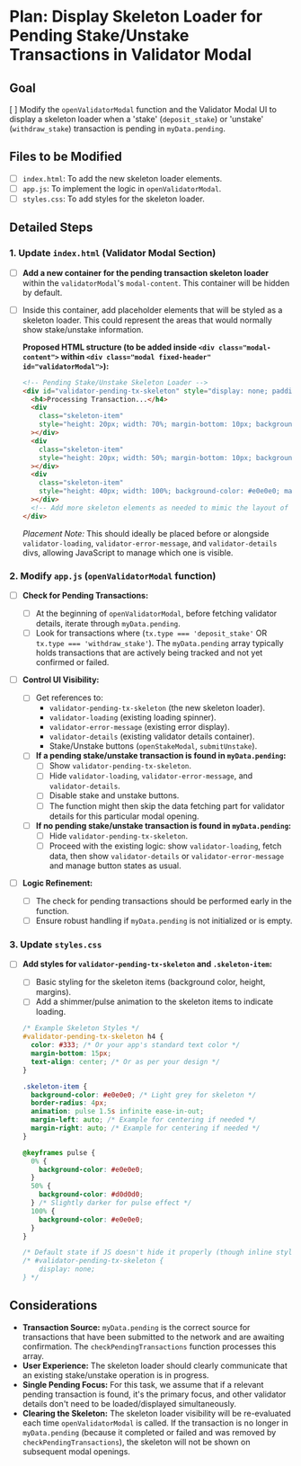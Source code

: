 # Plan: Display Skeleton Loader for Pending Stake/Unstake Transactions in Validator Modal

## Goal

[ ] Modify the `openValidatorModal` function and the Validator Modal UI to display a skeleton loader when a 'stake' (`deposit_stake`) or 'unstake' (`withdraw_stake`) transaction is pending in `myData.pending`.

## Files to be Modified

- [ ] `index.html`: To add the new skeleton loader elements.
- [ ] `app.js`: To implement the logic in `openValidatorModal`.
- [ ] `styles.css`: To add styles for the skeleton loader.

## Detailed Steps

### 1. Update `index.html` (Validator Modal Section)

- [ ] **Add a new container for the pending transaction skeleton loader** within the `validatorModal`'s `modal-content`. This container will be hidden by default.
- [ ] Inside this container, add placeholder elements that will be styled as a skeleton loader. This could represent the areas that would normally show stake/unstake information.

  **Proposed HTML structure (to be added inside `<div class="modal-content">` within `<div class="modal fixed-header" id="validatorModal">`):**

  ```html
  <!-- Pending Stake/Unstake Skeleton Loader -->
  <div id="validator-pending-tx-skeleton" style="display: none; padding: 1rem;">
    <h4>Processing Transaction...</h4>
    <div
      class="skeleton-item"
      style="height: 20px; width: 70%; margin-bottom: 10px; background-color: #e0e0e0;"
    ></div>
    <div
      class="skeleton-item"
      style="height: 20px; width: 50%; margin-bottom: 10px; background-color: #e0e0e0;"
    ></div>
    <div
      class="skeleton-item"
      style="height: 40px; width: 100%; background-color: #e0e0e0; margin-top: 20px;"
    ></div>
    <!-- Add more skeleton elements as needed to mimic the layout of stake/unstake info -->
  </div>
  ```

  _Placement Note:_ This should ideally be placed before or alongside `validator-loading`, `validator-error-message`, and `validator-details` divs, allowing JavaScript to manage which one is visible.

### 2. Modify `app.js` (`openValidatorModal` function)

- [ ] **Check for Pending Transactions:**

  - [ ] At the beginning of `openValidatorModal`, before fetching validator details, iterate through `myData.pending`.
  - [ ] Look for transactions where (`tx.type === 'deposit_stake'` OR `tx.type === 'withdraw_stake'`). The `myData.pending` array typically holds transactions that are actively being tracked and not yet confirmed or failed.

- [ ] **Control UI Visibility:**

  - [ ] Get references to:
    - `validator-pending-tx-skeleton` (the new skeleton loader).
    - `validator-loading` (existing loading spinner).
    - `validator-error-message` (existing error display).
    - `validator-details` (existing validator details container).
    - Stake/Unstake buttons (`openStakeModal`, `submitUnstake`).
  - [ ] **If a pending stake/unstake transaction is found in `myData.pending`:**
    - [ ] Show `validator-pending-tx-skeleton`.
    - [ ] Hide `validator-loading`, `validator-error-message`, and `validator-details`.
    - [ ] Disable stake and unstake buttons.
    - [ ] The function might then skip the data fetching part for validator details for this particular modal opening.
  - [ ] **If no pending stake/unstake transaction is found in `myData.pending`:**
    - [ ] Hide `validator-pending-tx-skeleton`.
    - [ ] Proceed with the existing logic: show `validator-loading`, fetch data, then show `validator-details` or `validator-error-message` and manage button states as usual.

- [ ] **Logic Refinement:**
  - [ ] The check for pending transactions should be performed early in the function.
  - [ ] Ensure robust handling if `myData.pending` is not initialized or is empty.

### 3. Update `styles.css`

- [ ] **Add styles for `validator-pending-tx-skeleton` and `.skeleton-item`:**

  - [ ] Basic styling for the skeleton items (background color, height, margins).
  - [ ] Add a shimmer/pulse animation to the skeleton items to indicate loading.

  ```css
  /* Example Skeleton Styles */
  #validator-pending-tx-skeleton h4 {
    color: #333; /* Or your app's standard text color */
    margin-bottom: 15px;
    text-align: center; /* Or as per your design */
  }

  .skeleton-item {
    background-color: #e0e0e0; /* Light grey for skeleton */
    border-radius: 4px;
    animation: pulse 1.5s infinite ease-in-out;
    margin-left: auto; /* Example for centering if needed */
    margin-right: auto; /* Example for centering if needed */
  }

  @keyframes pulse {
    0% {
      background-color: #e0e0e0;
    }
    50% {
      background-color: #d0d0d0;
    } /* Slightly darker for pulse effect */
    100% {
      background-color: #e0e0e0;
    }
  }

  /* Default state if JS doesn't hide it properly (though inline style is primary) */
  /* #validator-pending-tx-skeleton {
      display: none;
  } */
  ```

## Considerations

- **Transaction Source:** `myData.pending` is the correct source for transactions that have been submitted to the network and are awaiting confirmation. The `checkPendingTransactions` function processes this array.
- **User Experience:** The skeleton loader should clearly communicate that an existing stake/unstake operation is in progress.
- **Single Pending Focus:** For this task, we assume that if a relevant pending transaction is found, it's the primary focus, and other validator details don't need to be loaded/displayed simultaneously.
- **Clearing the Skeleton:** The skeleton loader visibility will be re-evaluated each time `openValidatorModal` is called. If the transaction is no longer in `myData.pending` (because it completed or failed and was removed by `checkPendingTransactions`), the skeleton will not be shown on subsequent modal openings.
